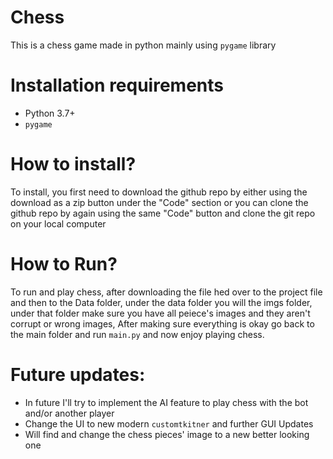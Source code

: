 # Chess

This is a chess game made in python mainly using `pygame` library

# Installation requirements
- Python 3.7+
- `pygame`
# How to install?
 To install, you first need to download the github repo by either using the download as a zip button under the "Code" section or you can clone the github repo by again using the same "Code" button and clone the git repo on your local computer

# How to Run?
To run and play chess, after downloading the file hed over to the project file and then to the Data folder, under the data folder you will the  imgs folder, under that folder make sure you have all peiece's images and they aren't corrupt or wrong images, After making sure everything is okay go back to the main folder and run `main.py` and now enjoy playing chess.

# Future updates:
- In future I'll try to implement the AI feature to play chess with the bot and/or another player
- Change the UI to new modern `customtkitner` and further GUI Updates
- Will find and change the chess pieces' image to a new better looking one
